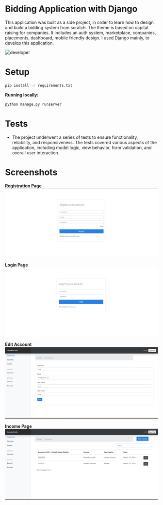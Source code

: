 # Bidding Application with Django
This application was built as a side project, in order to learn how to design and build a bidding system from scratch. The theme is based on capital raising for companies. It includes an auth system, marketplace, companies, placements, dashboard, mobile friendly design. I used Django mainly, to develop this application.


![developer](https://img.shields.io/badge/Developed%20By%20%3A-Inzamamul%20Haque%20Ashique-red)

# Setup

```bash
pip install -r requirements.txt
```

**Running locally:**

```bash
python manage.py runserver
```

# Tests
- The project underwent a series of tests to ensure functionality, reliability, and responsiveness. The tests covered various aspects of the application, including model logic, view behavior, form validation, and overall user interaction.

# Screenshots 

**Registration Page**
![registration page](https://github.com/ExpoPythonist/GenuineCosts/blob/master/Registration.png)

**Login Page**
![login page](https://github.com/ExpoPythonist/GenuineCosts/blob/master/login.png)

**Edit Account**
![edit account](https://github.com/ExpoPythonist/GenuineCosts/blob/master/editaccount.png)

**Income Page**
![income](https://github.com/ExpoPythonist/GenuineCosts/blob/master/income.png)

